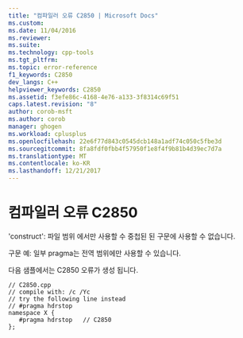 ```yaml
---
title: "컴파일러 오류 C2850 | Microsoft Docs"
ms.custom: 
ms.date: 11/04/2016
ms.reviewer: 
ms.suite: 
ms.technology: cpp-tools
ms.tgt_pltfrm: 
ms.topic: error-reference
f1_keywords: C2850
dev_langs: C++
helpviewer_keywords: C2850
ms.assetid: f3efe86c-4168-4e76-a133-3f8314c69f51
caps.latest.revision: "8"
author: corob-msft
ms.author: corob
manager: ghogen
ms.workload: cplusplus
ms.openlocfilehash: 22e6f77d843c0545dcb148a1adf74c050c5fbe3d
ms.sourcegitcommit: 8fa8fdf0fbb4f57950f1e8f4f9b81b4d39ec7d7a
ms.translationtype: MT
ms.contentlocale: ko-KR
ms.lasthandoff: 12/21/2017
---
```

# <a name="compiler-error-c2850"></a>컴파일러 오류 C2850
'construct': 파일 범위 에서만 사용할 수 중첩된 된 구문에 사용할 수 없습니다.  
  
 구문 예: 일부 pragma는 전역 범위에만 사용할 수 있습니다.  
  
 다음 샘플에서는 C2850 오류가 생성 됩니다.  
  
```  
// C2850.cpp  
// compile with: /c /Yc  
// try the following line instead  
// #pragma hdrstop  
namespace X {  
   #pragma hdrstop   // C2850  
};  
```